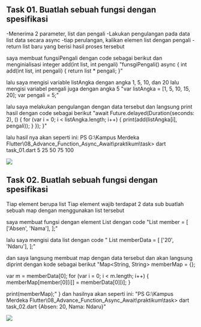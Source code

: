 ## Task 01. Buatlah sebuah fungsi dengan spesifikasi
-Menerima 2 parameter, list dan pengali
-Lakukan pengulangan pada data list data secara async
-tiap perulangan, kalikan elemen list dengan pengali
-return list baru yang berisi hasil proses tersebut

saya membuat fungsiPengali dengan code sebagai berikut dan menginialisasi integer add(int list, int pengali)
"funsgiPengali() async {
  int add(int list, int pengali) {
    return list * pengali;
  }"
  
lalu saya mengisi variable listAngka dengan angka 1, 5, 10, dan 20 lalu mengisi variabel pengali juga dengan angka 5
  "var listAngka = [1, 5, 10, 15, 20];
  var pengali = 5;"

lalu saya melakukan pengulangan dengan data tersebut dan langsung print hasil dengan code sebagai berikut
  "await Future.delayed(Duration(seconds: 2), () {
    for (var i = 0; i < listAngka.length; i++) {
      print(add(listAngka[i], pengali));
    }
  });
}"



lalu hasil nya akan seperti ini: PS G:\Kampus Merdeka Flutter\08_Advance_Function_Async_Await\praktikum\task> dart task_01.dart
5
25 
50 
75 
100

<image src='08_Advance_Function_Async_Await\Screenshots\Task1.png'>

## Task 02. Buatlah sebuah fungsi dengan spesifikasi

Tiap element berupa list
Tiap element wajib terdapat 2 data sub
buatlah sebuah map dengan menggunakan list tersebut

saya membuat fungsi dengan element List dengan code 
"List<List> member = [
    ['Absen', 'Nama'],
  ];"

lalu saya mengisi data list dengan code 
 " List<List> memberData = [
    ['20', 'Ndaru'],
  ];"

dan saya langsung membuat map dengan data tersebut dan akan langsung diprint dengan kode sebagai berikut
"Map<String, String> memberMap = {};

  var m = memberData[0];
  for (var i = 0; i < m.length; i++) {
    memberMap[member[0][i]] = memberData[0][i];
  }

  print(memberMap);"
}
dan hasilnya akan seperti ini: 
"PS G:\Kampus Merdeka Flutter\08_Advance_Function_Async_Await\praktikum\task> dart task_02.dart
{Absen: 20, Nama: Ndaru}"


<image src='08_Advance_Function_Async_Await\Screenshots\task2.png'>